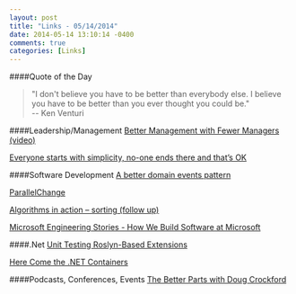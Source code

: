 ```yaml
---
layout: post
title: "Links - 05/14/2014"
date: 2014-05-14 13:10:14 -0400
comments: true
categories: [Links]
---
```


####Quote of the Day
<blockquote>"I don't believe you have to be better than everybody else. I believe you have to be better than you ever thought you could be."<br>
-- Ken Venturi
</blockquote>

####Leadership/Management
[Better Management with Fewer Managers (video)](http://www.noop.nl/2014/05/better-management-with-fewer-managers-video.html)

[Everyone starts with simplicity, no-one ends there and that’s OK](http://blog.learningbyshipping.com/2014/05/13/everyone-starts-with-simplicity-no-one-ends-there-and-thats-ok)

####Software Development
[A better domain events pattern](http://lostechies.com/jimmybogard/2014/05/13/a-better-domain-events-pattern/)

[ParallelChange](http://martinfowler.com/bliki/ParallelChange.html)

[Algorithms in action – sorting (follow up)](http://www.randomprogramming.com/2014/05/algorithms-in-action-sorting-follow-up/)

[Microsoft Engineering Stories - How We Build Software at Microsoft](http://blogs.msdn.com/b/visualstudioalm/archive/2014/05/13/microsoft-engineering-stories-how-we-build-software-at-microsoft.aspx)

####.Net
[Unit Testing Roslyn-Based Extensions](http://magenic.com/Blog/PostId/20/unit-testing-roslyn-based-extensions)

[Here Come the .NET Containers](http://wintellect.com/blogs/jlane/here-come-the-.net-containers)

####Podcasts, Conferences, Events
[The Better Parts with Doug Crockford](http://www.dotnetrocks.com/default.aspx?ShowNum=982)

